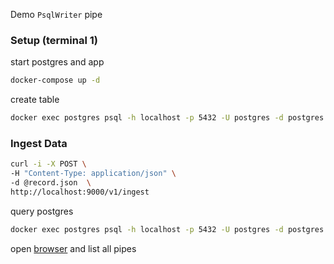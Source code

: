 Demo `PsqlWriter` pipe
### Setup (terminal 1)
start postgres and app
```sh
docker-compose up -d
```
create table
```sh
docker exec postgres psql -h localhost -p 5432 -U postgres -d postgres -w -c "CREATE TABLE IF NOT EXISTS records ( key TEXT PRIMARY KEY, value INTEGER, timestamp TIMESTAMP )"
```
### Ingest Data
```sh
curl -i -X POST \
-H "Content-Type: application/json" \
-d @record.json  \
http://localhost:9000/v1/ingest
```
query postgres
```sh
docker exec postgres psql -h localhost -p 5432 -U postgres -d postgres -w -c "SELECT key, value, timestamp FROM records WHERE key = 'foo'"
```
open [browser](http://localhost:8000/v1/pipe) and list all pipes